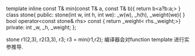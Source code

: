 template<class T>
inline
const T& min(const T& a, const T& b){
    return b<a?b:a;>
}
class stone{
public:
    stone(int w, int h, int we): _w(w), _h(h), _weight(we){ }
    bool operator<const stone& rhs> const { return _weight< rhs._weight;>}
private:
    int _w, _h, _weight;
};

stone r1(2,3), r2(3,3), r3;
r3 = min(r1,r2);
编译器会对function template 进行实参推导.